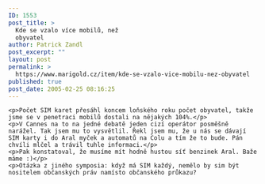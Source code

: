 ```yaml
---
ID: 1553
post_title: >
  Kde se vzalo více mobilů, než
  obyvatel
author: Patrick Zandl
post_excerpt: ""
layout: post
permalink: >
  https://www.marigold.cz/item/kde-se-vzalo-vice-mobilu-nez-obyvatel
published: true
post_date: 2005-02-25 08:16:25
---
```

	<p>Počet SIM karet přesáhl koncem loňského roku počet obyvatel, takže jsme se v penetraci mobilů dostali na nějakých 104%.</p>
	<p>V Cannes na to na jedné debatě jeden cizí operátor posměšně narážel. Tak jsem mu to vysvětlil. Řekl jsem mu, že u nás se dávají SIM karty i do Aral myček a automatů na Colu a tím že to bude. Pán chvíli mlčel a trávil tuhle informaci.</p>
	<p>Pak konstatoval, že musíme mít hodně hustou síť benzinek Aral. Baže máme :)</p>
	<p>Otázka z jiného symposia: když má SIM každý, nemělo by sim být nositelem občanských práv namísto občanského průkazu?
</p>